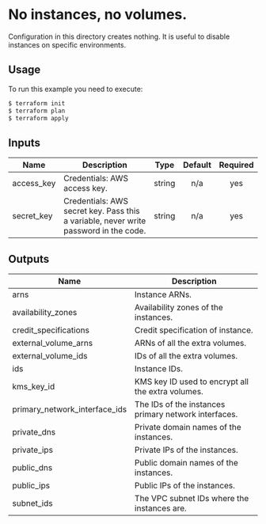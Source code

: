 # No instances, no volumes.

Configuration in this directory creates nothing. It is useful to disable instances on specific environments.

## Usage

To run this example you need to execute:

```bash
$ terraform init
$ terraform plan
$ terraform apply
```

<!-- BEGINNING OF PRE-COMMIT-TERRAFORM DOCS HOOK -->
## Inputs

| Name | Description | Type | Default | Required |
|------|-------------|:----:|:-----:|:-----:|
| access\_key | Credentials: AWS access key. | string | n/a | yes |
| secret\_key | Credentials: AWS secret key. Pass this a variable, never write password in the code. | string | n/a | yes |

## Outputs

| Name | Description |
|------|-------------|
| arns | Instance ARNs. |
| availability\_zones | Availability zones of the instances. |
| credit\_specifications | Credit specification of instance. |
| external\_volume\_arns | ARNs of all the extra volumes. |
| external\_volume\_ids | IDs of all the extra volumes. |
| ids | Instance IDs. |
| kms\_key\_id | KMS key ID used to encrypt all the extra volumes. |
| primary\_network\_interface\_ids | The IDs of the instances primary network interfaces. |
| private\_dns | Private domain names of the instances. |
| private\_ips | Private IPs of the instances. |
| public\_dns | Public domain names of the instances. |
| public\_ips | Public IPs of the instances. |
| subnet\_ids | The VPC subnet IDs where the instances are. |

<!-- END OF PRE-COMMIT-TERRAFORM DOCS HOOK -->
